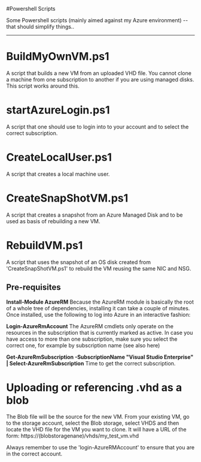 #Powershell Scripts

Some Powershell scripts (mainly aimed against my Azure environment) --that should simplify things..

---------------------------------------------------------------

# BuildMyOwnVM.ps1

A script that builds a new VM from an uploaded VHD file. You cannot clone a machine from one subscription to another if you are using managed disks. This script works around this. 

# startAzureLogin.ps1

A script that one should use to login into to your account and to select the correct subscription.

# CreateLocalUser.ps1

A script that creates a local machine user.

# CreateSnapShotVM.ps1

A script that creates a snapshot from an Azure Managed Disk and to be used as basis of rebuilding a new VM.

# RebuildVM.ps1

A script that uses the snapshot of an OS disk created from 'CreateSnapShotVM.ps1' to rebuild the VM reusing the same NIC and NSG.

## Pre-requisites

**Install-Module AzureRM**
Because the AzureRM module is basically the root of a whole tree of dependencies, installing it can take a couple of minutes.
Once installed, use the following to log into Azure in an interactive fashion:

**Login-AzureRmAccount**
The AzureRM cmdlets only operate on the resources in the subscription that is currently marked as active. In case you have access to more than one subscription, make sure you select the correct one, for example by subscription name (see also here)

**Get-AzureRmSubscription -SubscriptionName "Visual Studio Enterprise" | Select-AzureRmSubscription**
Time to get the correct subscription.

# Uploading or referencing .vhd as a blob

The Blob file will be the source for the new VM. From your existing VM, go to the storage account, select the Blob storage, select VHDS and then locate the VHD file for the VM you want to clone. It will have a URL of the form: https://(blobstoragenane)/vhds/my_test_vm.vhd

Always remember to use the 'login-AzureRMAccount' to ensure that you are in the correct account. 
